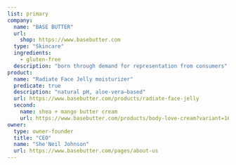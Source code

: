 ```yaml
---
list: primary
company:
  name: "BASE BUTTER"
  url:
    shop: https://www.basebutter.com
  type: "Skincare"
  ingredients:
    - gluten-free
  description: "born through demand for representation from consumers"
product:
  name: "Radiate Face Jelly moisturizer"
  predicate: true
  description: "natural pH, aloe-vera–based"
  url: https://www.basebutter.com/products/radiate-face-jelly
  second:
    name: shea + mango butter cream
    url: https://www.basebutter.com/products/body-love-cream?variant=16807332289
owner:
  type: owner-founder
  title: "CEO"
  name: "She'Neil Johnson"
  url: https://www.basebutter.com/pages/about-us
---
```

